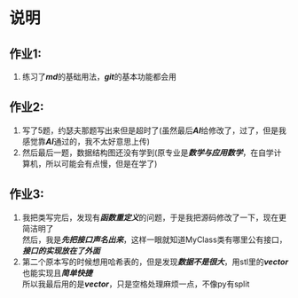 # 说明
## 作业1:
1. 练习了***md***的基础用法，***git***的基本功能都会用
## 作业2:
1. 写了5题，约瑟夫那题写出来但是超时了(虽然最后***AI***给修改了，过了，但是我感觉靠***AI***通过的，我不太好意思上传)
2. 然后最后一题，数据结构图还没有学到(原专业是***数学与应用数学***，在自学计算机，所以可能会有点慢，但是在学了)
## 作业3: 
1. 我把类写完后，发现有***函数重定义***的问题，于是我把源码修改了一下，现在更简洁明了<br>
然后，我是***先把接口声名出来***，这样一眼就知道MyClass类有哪里公有接口，***接口的实现放在了外面***
2. 第二个原本写的时候想用哈希表的，但是发现***数据不是很大***，用stl里的***vector***也能实现且***简单快捷***<br>所以我最后用的是***vector***，只是空格处理麻烦一点，不像py有split



